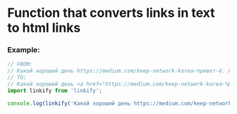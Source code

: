 # Function that converts links in text to html links
### Example:
```javascript
// FROM: 
// Какой хороший день https://medium.com/keep-network-korea-привет-ё. Лучший день
// TO:
// Какой хороший день <a href="https://medium.com/keep-network-korea-%D0%BF%D1%80%D0%B8%D0%B2%D0%B5%D1%82-%D1%91" target="_blank">https://medium.com/keep-network-korea-привет-ё</a>. Лучший день
import linkify from 'linkify';

console.log(linkify('Какой хороший день https://medium.com/keep-network-korea-привет-ё. Лучший день'))
```
